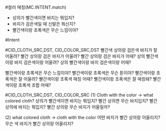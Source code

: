 #컬러 매칭(MC.INTENT.match)
- 상의가 빨간색이면 바지는 뭐입지?
- 바지가 검은색일 때 신발은 뭐신지?
- 빨간색이랑 초록색은 무슨 느낌이야?

#Intent
<!-- Entity : Cloth 2 + Color 2 -->
#CID_CLOTH_SRC,DST, CID_COLOR_SRC,DST
빨간색 상의랑 검은색 바지가 잘 어울려?
빨간 상의랑 검은 바지가 어울려?
빨간 상의랑 검은 바지가 어때?
상의 빨간색이랑 바지 검은색이랑 어울려?
상의 빨간색이랑 바지 검은색이랑 어때?

<!-- Entity : Color 2 -->
빨간색이랑 초록색은 무슨 느낌이야?
빨간색이랑 초록색은 무슨 톤이야?
빨간색이랑 초록색은 잘 어울려?
빨간색이랑 초록색 매칭 어때?
빨간색이랑 초록색은 잘 매칭돼?
빨간색이랑 초록색 조합 어때?

<!-- Entity : Cloth 2 + Color 1 -->
#CID_CLOTH_SRC,DST, CID_COLOR_SRC
(1) Cloth with the color -> what colored cloth?
상의가 빨간색이면 바지는 뭐입지?
빨간 상의면 무슨 바지입지?
빨간 상의에 바지는 뭐입지?
빨간 상의랑 무슨 바지가 어울릴까?

(2) what colored cloth -> cloth with the color
어떤 바지가 빨간 상의랑 어울리지?
무슨 색 바지가 빨간 상의랑 어울리지?

